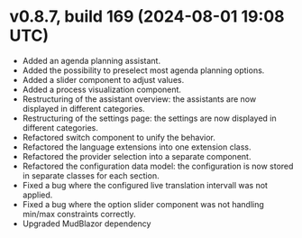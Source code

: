 # v0.8.7, build 169 (2024-08-01 19:08 UTC)
- Added an agenda planning assistant.
- Added the possibility to preselect most agenda planning options.
- Added a slider component to adjust values.
- Added a process visualization component.
- Restructuring of the assistant overview: the assistants are now displayed in different categories.
- Restructuring of the settings page: the settings are now displayed in different categories.
- Refactored switch component to unify the behavior.
- Refactored the language extensions into one extension class.
- Refactored the provider selection into a separate component.
- Refactored the configuration data model: the configuration is now stored in separate classes for each section.
- Fixed a bug where the configured live translation intervall was not applied.
- Fixed a bug where the option slider component was not handling min/max constraints correctly.
- Upgraded MudBlazor dependency